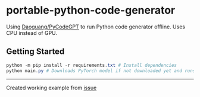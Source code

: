 # portable-python-code-generator

Using [Daoguang/PyCodeGPT](https://github.com/microsoft/PyCodeGPT) to run Python code generator offline. Uses CPU instead of GPU.

## Getting Started

```powershell
python -m pip install -r requirements.txt # Install dependencies
python main.py # Downloads PyTorch model if not downloaded yet and runs the app/script
```

---

Created working example from [issue](https://github.com/microsoft/PyCodeGPT/issues/8)

